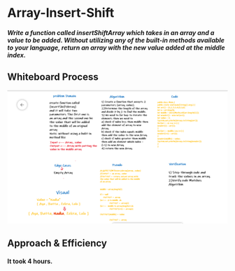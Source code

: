 # Array-Insert-Shift
##### Write a function called insertShiftArray which takes in an array and a value to be added. Without utilizing any of the built-in methods available to your language, return an array with the new value added at the middle index.

## Whiteboard Process
![array-insert-shift](./assets/array-insert-shift.png)

## Approach & Efficiency
<!-- What approach did you take? Discuss Why. What is the Big O space/time for this approach? -->

#### It took 4 hours.